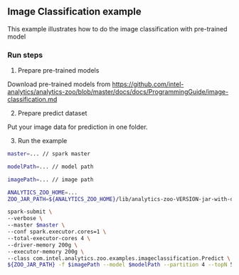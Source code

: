 ## Image Classification example
This example illustrates how to do the image classification with pre-trained model

### Run steps
1. Prepare pre-trained models

Download pre-trained models from https://github.com/intel-analytics/analytics-zoo/blob/master/docs/docs/ProgrammingGuide/image-classification.md

2. Prepare predict dataset

Put your image data for prediction in one folder.

3. Run the example

```bash
master=... // spark master

modelPath=... // model path

imagePath=... // image path

ANALYTICS_ZOO_HOME=...
ZOO_JAR_PATH=${ANALYTICS_ZOO_HOME}/lib/analytics-zoo-VERSION-jar-with-dependencies.jar

spark-submit \
--verbose \
--master $master \
--conf spark.executor.cores=1 \
--total-executor-cores 4 \
--driver-memory 200g \
--executor-memory 200g \
--class com.intel.analytics.zoo.examples.imageclassification.Predict \
${ZOO_JAR_PATH} -f $imagePath --model $modelPath --partition 4 --topN 5
```
